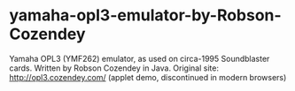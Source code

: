 # yamaha-opl3-emulator-by-Robson-Cozendey
Yamaha OPL3 (YMF262) emulator, as used on circa-1995 Soundblaster cards.
Written by Robson Cozendey in Java.
Original site: http://opl3.cozendey.com/ (applet demo, discontinued in modern browsers)
